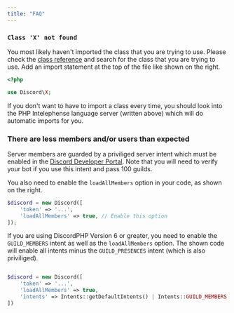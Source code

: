 ```yaml
---
title: "FAQ"
---
```


### `Class 'X' not found`

You most likely haven't imported the class that you are trying to use. Please check the [class reference](http://discord-php.github.io/DiscordPHP/guide/) and search for the class that you are trying to use. Add an import statement at the top of the file like shown on the right.

```php
<?php

use Discord\X;
```

If you don't want to have to import a class every time, you should look into the PHP Intelephense language server (written above) which will do automatic imports for you.

### There are less members and/or users than expected

Server members are guarded by a priviliged server intent which must be enabled in the [Discord Developer Portal](https://discord.com/developers/applications). Note that you will need to verify your bot if you use this intent and pass 100 guilds.

You also need to enable the `loadAllMembers` option in your code, as shown on the right.

```php
$discord = new Discord([
    'token' => '...',
    'loadAllMembers' => true, // Enable this option
]);
```

If you are using DiscordPHP Version 6 or greater, you need to enable the `GUILD_MEMBERS` intent as well as the `loadAllMembers` option. The shown code will enable all intents minus the `GUILD_PRESENCES` intent (which is also priviliged).

```php

$discord = new Discord([
    'token' => '...',
    'loadAllMembers' => true,
    'intents' => Intents::getDefaultIntents() | Intents::GUILD_MEMBERS // Enable the `GUILD_MEMBERS` intent
])
```
